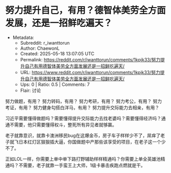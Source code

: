 # 努力提升自己，有用？德智体美劳全方面发展，还是一招鲜吃遍天？

- Metadata:
  - Subreddit: r_iwanttorun
  - Author: ChaewonL
  - Created: 2025-05-18 13:07:05 UTC
  - Permalink: https://reddit.com/r/iwanttorun/comments/1kpjk33/努力提升自己有用德智体美劳全方面发展还是一招鲜吃遍天/
  - URL: https://www.reddit.com/r/iwanttorun/comments/1kpjk33/努力提升自己有用德智体美劳全方面发展还是一招鲜吃遍天/
  - Ups: 0 | Ratio: 0.5 | Comments: 7
  - Flair: 讨论


努力做题，有用？ 努力转码，有用？ 努力考研，有用？ 努力考公，有用？
努力考证，有用？ 努力健身勾搭白洋马，有用？
努力提升交际能力去相亲，有用？

习近平需要懂得做题吗？需要懂得提升交际能力去找老婆吗？需要懂得经济吗？通通不需要，他只需要懂得权斗，整死所有异见者就够赢。

老子就靠意识，就靠卡澳洲移民bug在这爆金币，房子车子样样少不了，屌痒了老子就飞日本红灯区狠狠插大逼，你国做题中产那些该享受的项目，在老子这一个少不了。

正如LOL一样，你需要上单中单下路打野辅助样样精通吗？你需要上单全英雄池精通吗？不需要，老子就靠一手蛮王上大师，1级卡暴击疾跑点燃就是干。

